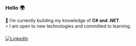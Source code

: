 ### Hello 🌍


🔭 I’m currently building my knowledge of **C# and .NET**.
\
⚡ I am open to new technologies and committed to learning.
\
\
[![LinkedIn](https://img.shields.io/badge/LinkedIn-%230077B5.svg?logo=linkedin&logoColor=white)](https://www.linkedin.com/in/zadok-joshua-02b653178/) 

